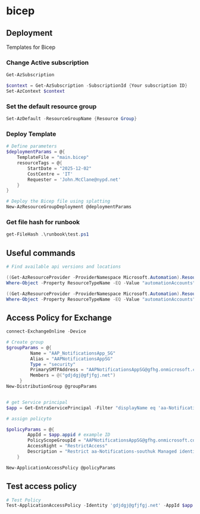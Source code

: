 # bicep

## Deployment

Templates for Bicep

### Change Active subscription

```powershell
Get-AzSubscription

$context = Get-AzSubscription -SubscriptionId {Your subscription ID}
Set-AzContext $context
```

### Set the default resource group

```powershell
Set-AzDefault -ResourceGroupName {Resource Group}
```

### Deploy Template

```powershell
# Define parameters
$deploymentParams = @{
    TemplateFile = "main.bicep"
    resourceTags = @{
        StartDate = "2025-12-02"
        CostCentre = 'IT'
        Requester = 'John.McClane@nypd.net'
    }
}

# Deploy the Bicep file using splatting
New-AzResourceGroupDeployment @deploymentParams
```

### Get file hash for runbook

```powershell
get-FileHash .\runbook\test.ps1
```

## Useful commands

```powershell
# Find available api versions and locations

((Get-AzResourceProvider -ProviderNamespace Microsoft.Automation).ResourceTypes |
Where-Object -Property ResourceTypeName -EQ -Value "automationAccounts").ApiVersions 

((Get-AzResourceProvider -ProviderNamespace Microsoft.Automation).ResourceTypes |
Where-Object -Property ResourceTypeName -EQ -Value "automationAccounts").Locations
```

## Access Policy for Exchange

```powershell
connect-ExchangeOnline -Device

# Create group
$groupParams = @{
         Name = "AAP_NotificationsApp_SG"
         Alias = "AAPNotificationsAppSG"
         Type = "security"
         PrimarySMTPAddress = "AAPNotificationsAppSG@gfhg.onmicrosoft.com"
         Members = @("gdjdgj@gfjfgj.net")
     }
New-DistributionGroup @groupParams


# get Service principal
$app = Get-EntraServicePrincipal -Filter "displayName eq 'aa-Notifications-southuk'"

# assign policyto 

$policyParams = @{
        AppId = $app.appid # example ID
        PolicyScopeGroupId = "AAPNotificationsAppSG@gfhg.onmicrosoft.com"
        AccessRight = "RestrictAccess"
        Description = "Restrict aa-Notifications-southuk Managed identity  to beable to send using members of distribution group AAPNotificationsAppSG."
    }

New-ApplicationAccessPolicy @policyParams

```

## Test access policy

```powershell
# Test Policy
Test-ApplicationAccessPolicy -Identity 'gdjdgj@gfjfgj.net' -AppId $app.id
```
